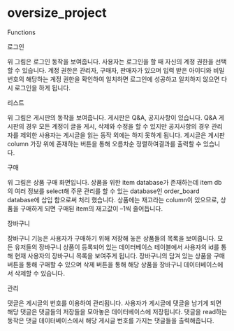 # oversize_project

 Functions

로그인





 위 그림은 로그인 동작을 보여줍니다. 사용자는 로그인을 할 때 자신의 계정 권한을 선택할 수 있습니다. 
 계정 권한은 관리자, 구매자, 판매자가 있으며 입력 받은 아이디와 비밀 번호의 해당하는 계정 권한을 확인하여 
 일치하면 로그인에 성공하고 일치하지 않으면 다시 로그인을 하게 됩니다.



리스트





 위 그림은 게시판의 동작을 보여줍니다. 게시판은 Q&A, 공지사항이 있습니다. 
 Q&A 게시판의 경우 모든 계정이 글을 게시, 삭제와 수정을 할 수 있지만 공지사항의 경우 관리자를 제외한 사용자는 
 게시글을 읽는 동작 외에는 하지 못하게 됩니다. 게시글은 게시판 column 가장 위에 존재하는 버튼을 통해 오름차순 정렬하여결과를 출력할 수 있습니다.



구매


 위 그림은 상품 구매 화면입니다. 상품을 위한 item database가 존재하는데 item db의 여러 정보를 select해 주문 관리를 할 수 있는 database인
 order_board database에 삽입 함으로써 처리 했습니다. 상품에는 재고라는 column이 있으므로, 
 상품을 구매하게 되면 구매된 item의 재고값이 –1씩 줄어듭니다.





장바구니



 장바구니 기능은 사용자가 구매하기 위해 저장해 놓은 상품들의 목록을 보여줍니다. 모든 유저들의 장바구니 상품이 등록되어 있는 데이터베이스 테이블에서
 사용자의 id를 통해 현재 사용자의 장바구니 목록을 보여주게 됩니다. 장바구니의 담겨 있는 상품을 구매 버튼을 통해 구매할 수 있으며 삭제 버튼을 통해
 해당 상품을 장바구니 데이터베이스에서 삭제할 수 있습니다.



관리


 댓글은 게시글의 번호를 이용하여 관리됩니다. 사용자가 게시글에 댓글을 남기게 되면 해당 댓글은 댓글들의 저장들을 모아놓은 데이터베이스에 저장됩니다.
 댓글을 read하는 동작은 댓글 데이터베이스에서 해당 게시글 번호를 가지는 댓글들을 출력해줍니다.

